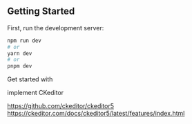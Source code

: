 ## Getting Started

First, run the development server:

```bash
npm run dev
# or
yarn dev
# or
pnpm dev
```

Get started with 


implement CKeditor

https://github.com/ckeditor/ckeditor5
https://ckeditor.com/docs/ckeditor5/latest/features/index.html


